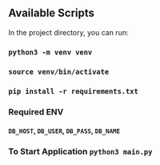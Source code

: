 ## Available Scripts

In the project directory, you can run:

### `python3 -m venv venv`

### `source venv/bin/activate`

### `pip install -r requirements.txt`

### Required ENV 

#### `DB_HOST`, `DB_USER`, `DB_PASS`, `DB_NAME`

### To Start Application `python3 main.py`

